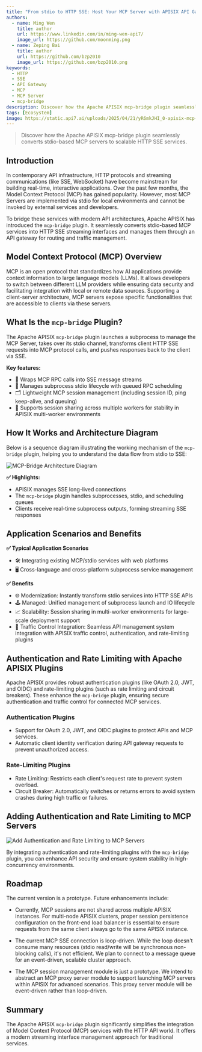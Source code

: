 ```yaml
---
title: "From stdio to HTTP SSE: Host Your MCP Server with APISIX API Gateway"
authors:
  - name: Ming Wen
    title: author
    url: https://www.linkedin.com/in/ming-wen-api7/
    image_url: https://github.com/moonming.png
  - name: Zeping Bai
    title: author
    url: https://github.com/bzp2010
    image_url: https://github.com/bzp2010.png
keywords:
  - HTTP
  - SSE
  - API Gateway
  - MCP
  - MCP Server
  - mcp-bridge
description: Discover how the Apache APISIX mcp-bridge plugin seamlessly converts stdio-based MCP servers to scalable HTTP SSE services.
tags: [Ecosystem]
image: https://static.api7.ai/uploads/2025/04/21/yR6mkJHI_0-apisix-mcp-server-cover.webp
---
```


>Discover how the Apache APISIX mcp-bridge plugin seamlessly converts stdio-based MCP servers to scalable HTTP SSE services.

<!--truncate-->

## Introduction

In contemporary API infrastructure, HTTP protocols and streaming communications (like SSE, WebSocket) have become mainstream for building real-time, interactive applications. Over the past few months, the Model Context Protocol (MCP) has gained popularity. However, most MCP Servers are implemented via stdio for local environments and cannot be invoked by external services and developers.

To bridge these services with modern API architectures, Apache APISIX has introduced the `mcp-bridge` plugin. It seamlessly converts stdio-based MCP services into HTTP SSE streaming interfaces and manages them through an API gateway for routing and traffic management.

## Model Context Protocol (MCP) Overview

MCP is an open protocol that standardizes how AI applications provide context information to large language models (LLMs). It allows developers to switch between different LLM providers while ensuring data security and facilitating integration with local or remote data sources. Supporting a client-server architecture, MCP servers expose specific functionalities that are accessible to clients via these servers.

## What Is the `mcp-bridge` Plugin?

The Apache APISIX `mcp-bridge` plugin launches a subprocess to manage the MCP Server, takes over its stdio channel, transforms client HTTP SSE requests into MCP protocol calls, and pushes responses back to the client via SSE.

**Key features:**

- 📡 Wraps MCP RPC calls into SSE message streams
- 🔄 Manages subprocess stdio lifecycle with queued RPC scheduling
- 🗂️ Lightweight MCP session management (including session ID, ping keep-alive, and queuing)
- 🧰 Supports session sharing across multiple workers for stability in APISIX multi-worker environments

## How It Works and Architecture Diagram

Below is a sequence diagram illustrating the working mechanism of the `mcp-bridge` plugin, helping you to understand the data flow from stdio to SSE:

![MCP-Bridge Architecture Diagram](https://static.api7.ai/uploads/2025/04/21/7gnb0QrW_1-mcp-bridge-sequence-diagram.webp)

**✅ Highlights:**

- APISIX manages SSE long-lived connections
- The `mcp-bridge` plugin handles subprocesses, stdio, and scheduling queues
- Clients receive real-time subprocess outputs, forming streaming SSE responses

## Application Scenarios and Benefits

**✅ Typical Application Scenarios**

- 🛠️ Integrating existing MCP/stdio services with web platforms
- 🖥️ Cross-language and cross-platform subprocess service management

**✅ Benefits**

- 🌐 Modernization: Instantly transform stdio services into HTTP SSE APIs
- 🕹️ Managed: Unified management of subprocess launch and IO lifecycle
- 📈 Scalability: Session sharing in multi-worker environments for large-scale deployment support
- 🔄 Traffic Control Integration: Seamless API management system integration with APISIX traffic control, authentication, and rate-limiting plugins

## Authentication and Rate Limiting with Apache APISIX Plugins

Apache APISIX provides robust authentication plugins (like OAuth 2.0, JWT, and OIDC) and rate-limiting plugins (such as rate limiting and circuit breakers). These enhance the `mcp-bridge` plugin, ensuring secure authentication and traffic control for connected MCP services.

### Authentication Plugins

- Support for OAuth 2.0, JWT, and OIDC plugins to protect APIs and MCP services.
- Automatic client identity verification during API gateway requests to prevent unauthorized access.

### Rate-Limiting Plugins

- Rate Limiting: Restricts each client's request rate to prevent system overload.
- Circuit Breaker: Automatically switches or returns errors to avoid system crashes during high traffic or failures.

## Adding Authentication and Rate Limiting to MCP Servers

![Add Authentication and Rate Limiting to MCP Servers](https://static.api7.ai/uploads/2025/04/21/ffwep58W_2-add-auth-and-rate-limiting-to-mcp-server.webp)

By integrating authentication and rate-limiting plugins with the `mcp-bridge` plugin, you can enhance API security and ensure system stability in high-concurrency environments.

## Roadmap

The current version is a prototype. Future enhancements include:

- Currently, MCP sessions are not shared across multiple APISIX instances. For multi-node APISIX clusters, proper session persistence configuration on the front-end load balancer is essential to ensure requests from the same client always go to the same APISIX instance.

- The current MCP SSE connection is loop-driven. While the loop doesn't consume many resources (stdio read/write will be synchronous non-blocking calls), it's not efficient. We plan to connect to a message queue for an event-driven, scalable cluster approach.

- The MCP session management module is just a prototype. We intend to abstract an MCP proxy server module to support launching MCP servers within APISIX for advanced scenarios. This proxy server module will be event-driven rather than loop-driven.

## Summary

The Apache APISIX `mcp-bridge` plugin significantly simplifies the integration of Model Context Protocol (MCP) services with the HTTP API world. It offers a modern streaming interface management approach for traditional services.
